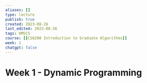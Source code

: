 ```yaml
---
aliases: []
type: lecture
publish: true
created: 2023-08-26
last_edited: 2023-08-26
tags: OMSCS
course: [[CS6200 Introduction to Graduate Algorithms]]
week: 1
chatgpt: false
---
```

# Week 1 - Dynamic Programming

